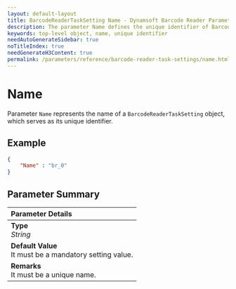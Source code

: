 ```yaml
---
layout: default-layout
title: BarcodeReaderTaskSetting Name - Dynamsoft Barcode Reader Parameters.
description: The parameter Name defines the unique identifier of BarcodeReaderTaskSetting object.
keywords: top-level object, name, unique identifier
needAutoGenerateSidebar: true
noTitleIndex: true
needGenerateH3Content: true
permalink: /parameters/reference/barcode-reader-task-settings/name.html
---
```


# Name

Parameter `Name` represents the name of a `BarcodeReaderTaskSetting` object, which serves as its unique identifier.

## Example

```json
{
    "Name" : "br_0"
}
```

## Parameter Summary

| Parameter Details |
| :----------------------------------- |
| **Type**<br>*String* |
| **Default Value**<br>It must be a mandatory setting value. |
| **Remarks**<br>It must be a unique name. |
